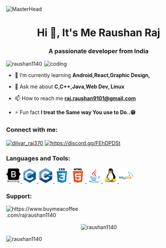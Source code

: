 ![MasterHead](https://mir-s3-cdn-cf.behance.net/project_modules/max_1200/54b6c068097599.5b50bca476b9b.gif)
<h1 align="center">Hi 👋, It's Me Raushan Raj</h1>
<h3 align="center">A passionate developer from India</h3>


<img align="right" alt="coding" width="400" src="https://camo.githubusercontent.com/f2caaa36dca1a4a7ecd1332d7f3a69c37238caaaedc530e2612cc28b0ed3cf5e/68747470733a2f2f7777772e76656e756578706c6f7265722e636f6d2e73672f75706c6f6164732f576f726b696e67253230696e25323070726f6772657373732e676966">

<p align="left"> <img src="https://komarev.com/ghpvc/?username=raushan1140&label=Profile%20views&color=0e75b6&style=flat" alt="raushan1140" /> </p>


- 🌱 I’m currently learning **Android,React,Graphic Design,**

- 💬 Ask me about **C,C++,Java,Web Dev, Linux**

- 📫 How to reach me **raj.raushan9101@gmail.com**

- ⚡ Fun fact **I treat the Same way You use to Do..😁**

<h3 align="left">Connect with me:</h3>
<p align="left">
<a href="https://instagram.com/dilvar_raj370" target="blank"><img align="center" src="https://raw.githubusercontent.com/rahuldkjain/github-profile-readme-generator/master/src/images/icons/Social/instagram.svg" alt="dilvar_raj370" height="30" width="40" /></a>
<a href="https://discord.gg/Dprw7tkUM9" target="blank"><img align="center" src="https://raw.githubusercontent.com/rahuldkjain/github-profile-readme-generator/master/src/images/icons/Social/discord.svg" alt="https://discord.gg/FEhDPDSt" height="30" width="40" /></a>
</p>

<h3 align="left">Languages and Tools:</h3>
<p align="left"> <a href="https://getbootstrap.com" target="_blank" rel="noreferrer"> <img src="https://raw.githubusercontent.com/devicons/devicon/master/icons/bootstrap/bootstrap-plain-wordmark.svg" alt="bootstrap" width="40" height="40"/> </a> <a href="https://www.cprogramming.com/" target="_blank" rel="noreferrer"> <img src="https://raw.githubusercontent.com/devicons/devicon/master/icons/c/c-original.svg" alt="c" width="40" height="40"/> </a> <a href="https://www.w3schools.com/cpp/" target="_blank" rel="noreferrer"> <img src="https://raw.githubusercontent.com/devicons/devicon/master/icons/cplusplus/cplusplus-original.svg" alt="cplusplus" width="40" height="40"/> </a> <a href="https://www.w3schools.com/css/" target="_blank" rel="noreferrer"> <img src="https://raw.githubusercontent.com/devicons/devicon/master/icons/css3/css3-original-wordmark.svg" alt="css3" width="40" height="40"/> </a> <a href="https://www.w3.org/html/" target="_blank" rel="noreferrer"> <img src="https://raw.githubusercontent.com/devicons/devicon/master/icons/html5/html5-original-wordmark.svg" alt="html5" width="40" height="40"/> </a> <a href="https://www.java.com" target="_blank" rel="noreferrer"> <img src="https://raw.githubusercontent.com/devicons/devicon/master/icons/java/java-original.svg" alt="java" width="40" height="40"/> </a> <a href="https://www.linux.org/" target="_blank" rel="noreferrer"> <img src="https://raw.githubusercontent.com/devicons/devicon/master/icons/linux/linux-original.svg" alt="linux" width="40" height="40"/> </a> <a href="https://www.mysql.com/" target="_blank" rel="noreferrer"> <img src="https://raw.githubusercontent.com/devicons/devicon/master/icons/mysql/mysql-original-wordmark.svg" alt="mysql" width="40" height="40"/> </a> </p>

<h3 align="left">Support:</h3>
<p><a href="https://www.buymeacoffee.com/rajraushan1140"> <img align="left" src="https://cdn.buymeacoffee.com/buttons/v2/default-yellow.png" height="50" width="200" alt="https://www.buymeacoffee.com/rajraushan1140" /></a></p><br><br>


<p>&nbsp;<img align="center" src="https://github-readme-stats.vercel.app/api?username=raushan1140&show_icons=true&locale=en" alt="raushan1140" /></p>


<p><img align="center" src="https://github-readme-streak-stats.herokuapp.com/?user=raushan1140&" alt="raushan1140" /></p>

